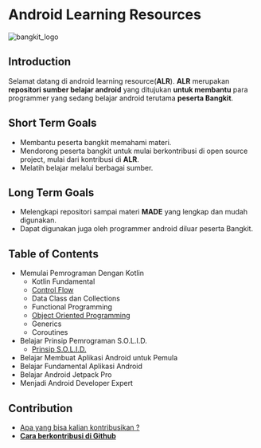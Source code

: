 # Android Learning Resources 
![bangkit_logo](https://www.dicoding.com/img/bangkit/logo.svg)

## Introduction
Selamat datang di android learning resource(**ALR**). **ALR** merupakan **repositori sumber belajar android**  yang ditujukan **untuk membantu**  para programmer yang sedang belajar android terutama **peserta Bangkit**.

## Short Term Goals
* Membantu peserta bangkit memahami materi. 
* Mendorong peserta bangkit untuk mulai berkontribusi di open source project, mulai dari kontribusi di **ALR**.
* Melatih belajar melalui berbagai sumber.

## Long Term Goals
* Melengkapi repositori sampai materi **MADE** yang lengkap dan mudah digunakan.
* Dapat digunakan juga oleh programmer android diluar peserta Bangkit.

## Table of Contents

* Memulai Pemrograman Dengan Kotlin
  * Kotlin Fundamental
  * [Control Flow](Memulai%20Pemrograman%20dengan%20Kotlin/control-flow.md)
  * Data Class dan Collections
  * Functional Programming
  * [Object Oriented Programming](https://github.com/aransafp/android-learning-resource/blob/main/Memulai%20Pemrograman%20dengan%20Kotlin/OOP.md)
  * Generics
  * Coroutines
* Belajar Prinsip Pemrograman S.O.L.I.D.
  * [Prinsip S.O.L.I.D.](https://github.com/aransafp/android-learning-resource/blob/development/Belajar%20Prinsip%20Pemrograman%20SOLID/solid.md)
* Belajar Membuat Aplikasi Android untuk Pemula
* Belajar Fundamental Aplikasi Android
* Belajar Android Jetpack Pro
* Menjadi Android Developer Expert

## Contribution

* [Apa yang bisa kalian kontribusikan ?](https://github.com/aransafp/android-learning-resource/blob/main/CONTRIBUTING.md)
* [**Cara berkontribusi di Github**](https://www.petanikode.com/github-workflow/)